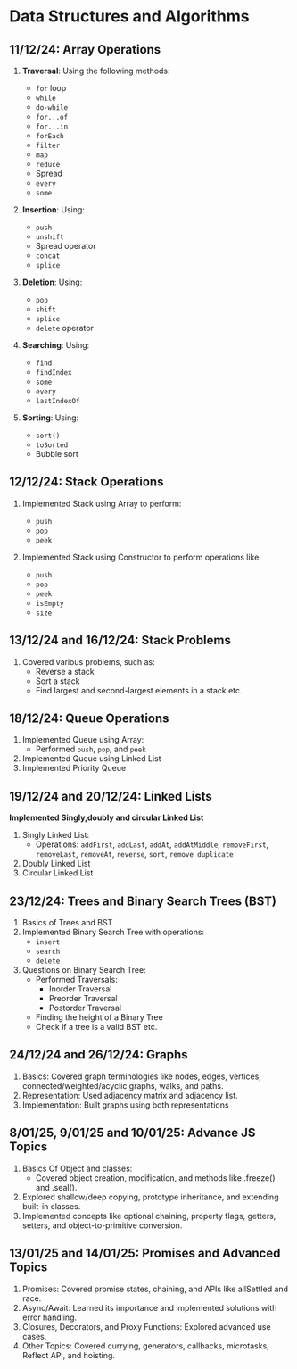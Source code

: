 
# Data Structures and Algorithms

## 11/12/24: Array Operations
1. **Traversal**: Using the following methods:
   - `for` loop
   - `while`
   - `do-while`
   - `for...of`
   - `for...in`
   - `forEach`
   - `filter`
   - `map`
   - `reduce`
   - Spread
   - `every`
   - `some`

2. **Insertion**: Using:
   - `push`
   - `unshift`
   - Spread operator
   - `concat`
   - `splice`

3. **Deletion**: Using:
   - `pop`
   - `shift`
   - `splice`
   - `delete` operator

4. **Searching**: Using:
   - `find`
   - `findIndex`
   - `some`
   - `every`
   - `lastIndexOf`

5. **Sorting**: Using:
   - `sort()`
   - `toSorted`
   - Bubble sort

## 12/12/24: Stack Operations
1. Implemented Stack using Array to perform:
   - `push`
   - `pop`
   - `peek`

2. Implemented Stack using Constructor to perform operations like:
   - `push`
   - `pop`
   - `peek`
   - `isEmpty`
   - `size`

## 13/12/24 and 16/12/24: Stack Problems
1. Covered various problems, such as:
   - Reverse a stack
   - Sort a stack
   - Find largest and second-largest elements in a stack etc.

## 18/12/24: Queue Operations
1. Implemented Queue using Array:
   - Performed `push`, `pop`, and `peek`
2. Implemented Queue using Linked List
3. Implemented Priority Queue

## 19/12/24 and 20/12/24: Linked Lists
**Implemented Singly,doubly and circular Linked List**
1. Singly Linked List:
   - Operations: `addFirst`, `addLast`, `addAt`, `addAtMiddle`, `removeFirst`, `removeLast`, `removeAt`, `reverse`, `sort`, `remove duplicate`
2. Doubly Linked List
3. Circular Linked List

## 23/12/24: Trees and Binary Search Trees (BST)
1. Basics of Trees and BST
2. Implemented Binary Search Tree with operations:
   - `insert`
   - `search`
   - `delete`
3. Questions on Binary Search Tree:
   - Performed Traversals:
     - Inorder Traversal
     - Preorder Traversal
     - Postorder Traversal
   - Finding the height of a Binary Tree
   - Check if a tree is a valid BST etc.

## 24/12/24 and 26/12/24: Graphs

1. Basics: Covered graph terminologies like nodes, edges, vertices, connected/weighted/acyclic graphs, walks, and paths.
2. Representation: Used adjacency matrix and adjacency list.
3. Implementation: Built graphs using both representations

## 8/01/25, 9/01/25 and 10/01/25: Advance JS Topics 
1. Basics Of Object and classes: 
    - Covered object creation, modification, and methods like .freeze() and .seal().
2. Explored shallow/deep copying, prototype inheritance, and extending built-in classes.
3. Implemented concepts like optional chaining, property flags, getters, setters, and object-to-primitive conversion.
  

## 13/01/25 and 14/01/25: Promises and Advanced Topics 

1. Promises: Covered promise states, chaining, and APIs like allSettled and race.
2. Async/Await: Learned its importance and implemented solutions with error handling.
3. Closures, Decorators, and Proxy Functions: Explored advanced use cases.
4. Other Topics: Covered currying, generators, callbacks, microtasks, Reflect API, and hoisting.
